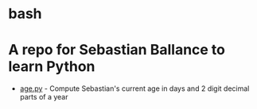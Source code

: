 # bash
# A repo for Sebastian Ballance to learn Python

 - [age.py](age.py) - Compute Sebastian's current age in days and 2 digit decimal parts of a year